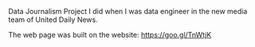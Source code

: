 Data Journalism Project I did when I was data engineer in the new media team of United Daily News.

The web page was built on the website: https://goo.gl/TnWtjK
